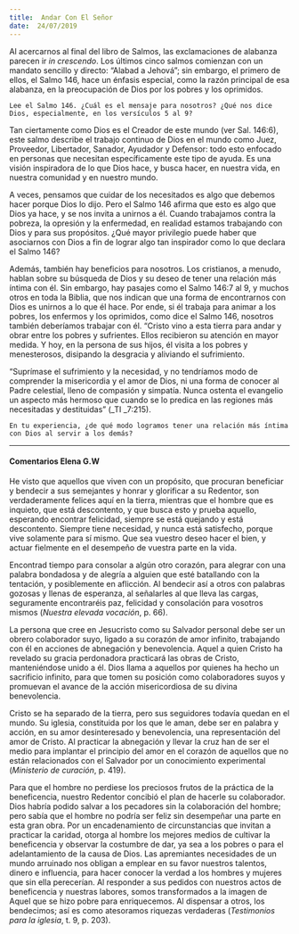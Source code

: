 ```yaml
---
title:  Andar Con El Señor
date:  24/07/2019
---
```


Al acercarnos al final del libro de Salmos, las exclamaciones de alabanza parecen ir _in crescendo_. Los últimos cinco salmos comienzan con un mandato sencillo y directo: “Alabad a Jehová”; sin embargo, el primero de ellos, el Salmo 146, hace un énfasis especial, como la razón principal de esa alabanza, en la preocupación de Dios por los pobres y los oprimidos.

`Lee el Salmo 146. ¿Cuál es el mensaje para nosotros? ¿Qué nos dice Dios, especialmente, en los versículos 5 al 9?`

Tan ciertamente como Dios es el Creador de este mundo (ver Sal. 146:6), este salmo describe el trabajo continuo de Dios en el mundo como Juez, Proveedor, Libertador, Sanador, Ayudador y Defensor: todo esto enfocado en personas que necesitan específicamente este tipo de ayuda. Es una visión inspiradora de lo que Dios hace, y busca hacer, en nuestra vida, en nuestra comunidad y en nuestro mundo.

A veces, pensamos que cuidar de los necesitados es algo que debemos hacer porque Dios lo dijo. Pero el Salmo 146 afirma que esto es algo que Dios ya hace, y se nos invita a unirnos a él. Cuando trabajamos contra la pobreza, la opresión y la enfermedad, en realidad estamos trabajando con Dios y para sus propósitos. ¿Qué mayor privilegio puede haber que asociarnos con Dios a fin de lograr algo tan inspirador como lo que declara el Salmo 146?

Además, también hay beneficios para nosotros. Los cristianos, a menudo, hablan sobre su búsqueda de Dios y su deseo de tener una relación más íntima con él. Sin embargo, hay pasajes como el Salmo 146:7 al 9, y muchos otros en toda la Biblia, que nos indican que una forma de encontrarnos con Dios es unirnos a lo que él hace. Por ende, si él trabaja para animar a los pobres, los enfermos y los oprimidos, como dice el Salmo 146, nosotros también deberíamos trabajar con él. “Cristo vino a esta tierra para andar y obrar entre los pobres y sufrientes. Ellos recibieron su atención en mayor medida. Y hoy, en la persona de sus hijos, él visita a los pobres y menesterosos, disipando la desgracia y aliviando el sufrimiento.

“Suprímase el sufrimiento y la necesidad, y no tendríamos modo de comprender la misericordia y el amor de Dios, ni una forma de conocer al Padre celestial, lleno de compasión y simpatía. Nunca ostenta el evangelio un aspecto más hermoso que cuando se lo predica en las regiones más necesitadas y destituidas” (_TI _7:215).

`En tu experiencia, ¿de qué modo logramos tener una relación más íntima con Dios al servir a los demás?`

---

#### Comentarios Elena G.W

He visto que aquellos que viven con un propósito, que procuran beneficiar y bendecir a sus semejantes y honrar y glorificar a su Redentor, son verdaderamente felices aquí en la tierra, mientras que el hombre que es inquieto, que está descontento, y que busca esto y prueba aquello, esperando encontrar felicidad, siempre se está quejando y está descontento. Siempre tiene necesidad, y nunca está satisfecho, porque vive solamente para sí mismo. Que sea vuestro deseo hacer el bien, y actuar fielmente en el desempeño de vuestra parte en la vida.

Encontrad tiempo para consolar a algún otro corazón, para alegrar con una palabra bondadosa y de alegría a alguien que esté batallando con la tentación, y posiblemente en aflicción. Al bendecir así a otros con palabras gozosas y llenas de esperanza, al señalarles al que lleva las cargas, seguramente encontraréis paz, felicidad y consolación para vosotros mismos (_Nuestra elevada vocación_, p. 66).

La persona que cree en Jesucristo como su Salvador personal debe ser un obrero colaborador suyo, ligado a su corazón de amor infinito, trabajando con él en acciones de abnegación y benevolencia. Aquel a quien Cristo ha revelado su gracia perdonadora practicará las obras de Cristo, manteniéndose unido a él. Dios llama a aquellos por quienes ha hecho un sacrificio infinito, para que tomen su posición como colaboradores suyos y promuevan el avance de la acción misericordiosa de su divina benevolencia.

Cristo se ha separado de la tierra, pero sus seguidores todavía quedan en el mundo. Su iglesia, constituida por los que le aman, debe ser en palabra y acción, en su amor desinteresado y benevolencia, una representación del amor de Cristo. Al practicar la abnegación y llevar la cruz han de ser el medio para implantar el principio del amor en el corazón de aquellos que no están relacionados con el Salvador por un conocimiento experimental (_Ministerio de curación_, p. 419).

Para que el hombre no perdiese los preciosos frutos de la práctica de la beneficencia, nuestro Redentor concibió el plan de hacerle su colaborador. Dios habría podido salvar a los pecadores sin la colaboración del hombre; pero sabía que el hombre no podría ser feliz sin desempeñar una parte en esta gran obra. Por un encadenamiento de circunstancias que invitan a practicar la caridad, otorga al hombre los mejores medios de cultivar la beneficencia y observar la costumbre de dar, ya sea a los pobres o para el adelantamiento de la causa de Dios. Las apremiantes necesidades de un mundo arruinado nos obligan a emplear en su favor nuestros talentos, dinero e influencia, para hacer conocer la verdad a los hombres y mujeres que sin ella perecerían. Al responder a sus pedidos con nuestros actos de beneficencia y nuestras labores, somos transformados a la imagen de Aquel que se hizo pobre para enriquecemos. Al dispensar a otros, los bendecimos; así es como atesoramos riquezas verdaderas (_Testimonios para la iglesia_, t. 9, p. 203).
